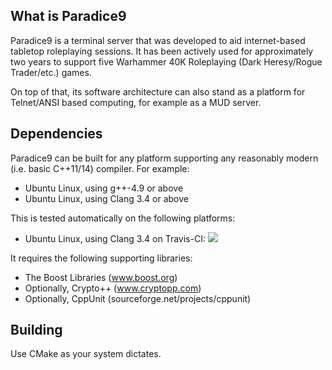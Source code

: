 What is Paradice9
-----------------

Paradice9 is a terminal server that was developed to aid internet-based tabletop roleplaying sessions.  It has been actively used for approximately two years to support five Warhammer 40K Roleplaying (Dark Heresy/Rogue Trader/etc.) games.

On top of that, its software architecture can also stand as a platform for Telnet/ANSI based computing, for example as a MUD server.

Dependencies
------------
Paradice9 can be built for any platform supporting any reasonably modern (i.e. basic C++11/14) compiler.
For example:
  * Ubuntu Linux, using g++-4.9 or above
  * Ubuntu Linux, using Clang 3.4 or above

This is tested automatically on the following platforms:
  * Ubuntu Linux, using Clang 3.4 on Travis-CI: <img src='https://travis-ci.org/KazDragon/paradice9.svg?branch=master' />

It requires the following supporting libraries:
  * The Boost Libraries (www.boost.org)
  * Optionally, Crypto++ (www.cryptopp.com)
  * Optionally, CppUnit (sourceforge.net/projects/cppunit)

Building
--------
Use CMake as your system dictates.

